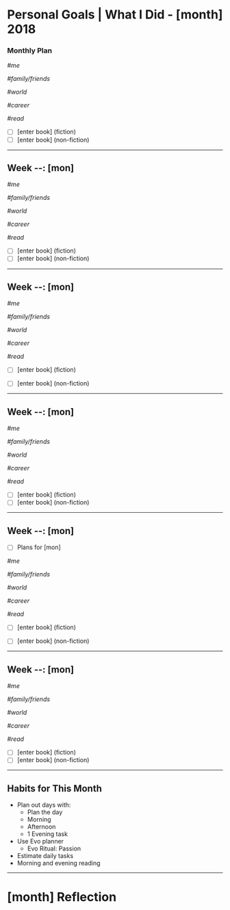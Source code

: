 Personal Goals | What I Did - [month] 2018
==============

### Monthly Plan
_#me_

_#family/friends_

_#world_

_#career_

_#read_
- [ ] [enter book] (fiction)
- [ ] [enter book] (non-fiction)

---

## Week --: [mon] 
_#me_

_#family/friends_

_#world_

_#career_

_#read_
- [ ] [enter book] (fiction)
- [ ] [enter book] (non-fiction)
  
---

## Week --: [mon]
_#me_

_#family/friends_

_#world_

_#career_

_#read_
- [ ] [enter book] (fiction)
- [ ] [enter book] (non-fiction)


---

## Week --: [mon]
_#me_

_#family/friends_

_#world_

_#career_

_#read_
- [ ] [enter book] (fiction)
- [ ] [enter book] (non-fiction)
---

## Week --: [mon]

- [ ] Plans for [mon]

_#me_

_#family/friends_

_#world_

_#career_

_#read_
- [ ] [enter book] (fiction)
- [ ] [enter book] (non-fiction)



---

## Week --: [mon]
_#me_

_#family/friends_

_#world_

_#career_

_#read_
- [ ] [enter book] (fiction)
- [ ] [enter book] (non-fiction)

---

## Habits for This Month
- Plan out days with: 
  - Plan the day
  - Morning
  - Afternoon
  - 1 Evening task
- Use Evo planner
  - Evo Ritual: Passion
- Estimate daily tasks
- Morning and evening reading

---


# [month] Reflection
